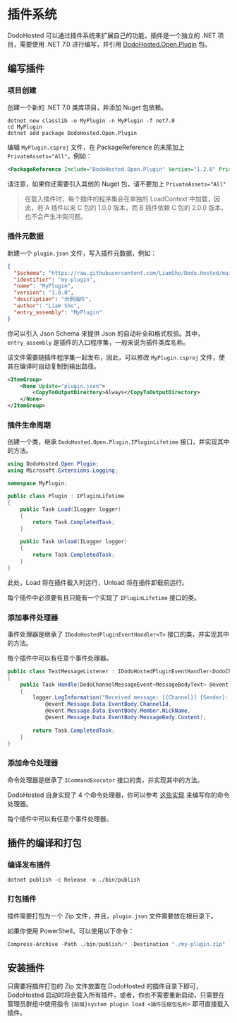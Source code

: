 # 插件系统

DodoHosted 可以通过插件系统来扩展自己的功能，插件是一个独立的 .NET 项目，需要使用 .NET 7.0 进行编写，并引用 [DodoHosted.Open.Plugin](https://www.nuget.org/packages/DodoHosted.Open.Plugin) 包。

## 编写插件

### 项目创建

创建一个新的 .NET 7.0 类库项目，并添加 Nuget 包依赖。

``` shell
dotnet new classlib -o MyPlugin -n MyPlugin -f net7.0
cd MyPlugin
dotnet add package DodoHosted.Open.Plugin
```

编辑 `MyPlugin.csproj` 文件，在 PackageReference 的末尾加上 `PrivateAssets="All"`，例如：

``` xml
<PackageReference Include="DodoHosted.Open.Plugin" Version="1.2.0" PrivateAssets="All" />
```

请注意，如果你还需要引入其他的 Nuget 包，请不要加上 `PrivateAssets="All"`

> 在载入插件时，每个插件的程序集会在单独的 LoadContext 中加载，因此，若 A 插件以来 C 包的 1.0.0 版本，而 B 插件依赖 C 包的 2.0.0 版本，也不会产生冲突问题。

### 插件元数据

新建一个 `plugin.json` 文件，写入插件元数据，例如：

``` json
{
  "$schema": "https://raw.githubusercontent.com/LiamSho/Dodo.Hosted/main/plugin-info-schema.json",
  "identifier": "my-plugin",
  "name": "MyPlugin",
  "version": "1.0.0",
  "description": "示例插件",
  "author": "Liam Sho",
  "entry_assembly": "MyPlugin"
}
```

你可以引入 Json Schema 来提供 Json 的自动补全和格式校验。其中，`entry_assembly` 是插件的入口程序集，一般来说为插件类库名称。

该文件需要随插件程序集一起发布，因此，可以修改 `MyPlugin.csproj` 文件，使其在编译时自动复制到输出路径。

``` xml
<ItemGroup>
    <None Update="plugin.json">
        <CopyToOutputDirectory>Always</CopyToOutputDirectory>
    </None>
</ItemGroup>
```

### 插件生命周期

创建一个类，继承 `DodoHosted.Open.Plugin.IPluginLifetime` 接口，并实现其中的方法。

``` csharp
using DodoHosted.Open.Plugin;
using Microsoft.Extensions.Logging;

namespace MyPlugin;

public class Plugin : IPluginLifetime
{
    public Task Load(ILogger logger)
    {
        return Task.CompletedTask;
    }

    public Task Unload(ILogger logger)
    {
        return Task.CompletedTask;
    }
}
```

此处，Load 将在插件载入时运行，Unload 将在插件卸载前运行。

每个插件中必须要有且只能有一个实现了 `IPluginLifetime` 接口的类。

### 添加事件处理器

事件处理器是继承了 `IDodoHostedPluginEventHandler<T>` 接口的类，并实现其中的方法。

每个插件中可以有任意个事件处理器。

``` csharp
public class TextMessageListener : IDodoHostedPluginEventHandler<DodoChannelMessageEvent<MessageBodyText>>
{
    public Task Handle(DodoChannelMessageEvent<MessageBodyText> @event, IServiceProvider provider, ILogger logger)
    {
        logger.LogInformation("Received message: [{Channel}] {Sender}: {Message}",
            @event.Message.Data.EventBody.ChannelId,
            @event.Message.Data.EventBody.Member.NickName,
            @event.Message.Data.EventBody.MessageBody.Content);
        
        return Task.CompletedTask;
    }
}
```

### 添加命令处理器

命令处理器是继承了 `ICommandExecutor` 接口的类，并实现其中的方法。

DodoHosted 自身实现了 4 个命令处理器，你可以参考 [这些实现](https://github.com/LiamSho/Dodo.Hosted/tree/main/src/DodoHosted.Lib.Plugin/Builtin) 来编写你的命令处理器。

每个插件中可以有任意个事件处理器。

## 插件的编译和打包

### 编译发布插件

```
dotnet publish -c Release -o ./bin/publish
```

### 打包插件

插件需要打包为一个 Zip 文件，并且，`plugin.json` 文件需要放在根目录下。

如果你使用 PowerShell，可以使用以下命令：

``` PowerShell
Compress-Archive -Path ./bin/publish/* -Destination "./my-plugin.zip"
```

## 安装插件

只需要将插件打包的 Zip 文件放置在 DodoHosted 的插件目录下即可，DodoHosted 启动时将会载入所有插件，或者，你也不需要重新启动，只需要在管理员群组中使用指令 `{前缀}system plugin load <插件压缩包名称>` 即可直接载入插件。
